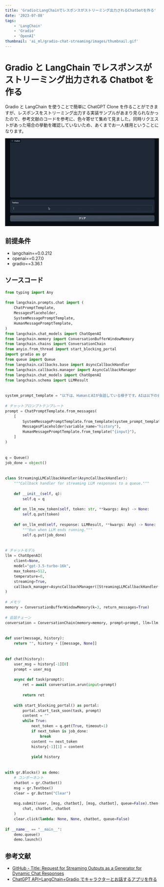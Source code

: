 ```yaml
---
title: 'GradioとLangChainでレスポンスがストリーミング出力されるChatbotを作る'
date: '2023-07-08'
tags:
    - 'LangChain'
    - 'Gradio'
    - 'OpenAI'
thumbnail: 'ai_ml/gradio-chat-streaming/images/thumbnail.gif'
---
```


# Gradio と LangChain でレスポンスがストリーミング出力される Chatbot を作る

Gradio と LangChain を使うことで簡単に ChatGPT Clone を作ることができますが、レスポンスをストリーミング出力する実装サンプルがあまり見られなかったので、参考文献のコードを参考に、色々寄せて集めて見ました。同時リクエストがあった場合の挙動を確認していないため、あくまでお一人様用ということになります。

![](images/thumbnail.gif)

## 前提条件

-   langchain==0.0.212
-   openai==0.27.0
-   gradio==3.36.1

## ソースコード

```python
from typing import Any

from langchain.prompts.chat import (
    ChatPromptTemplate,
    MessagesPlaceholder,
    SystemMessagePromptTemplate,
    HumanMessagePromptTemplate,
)
from langchain.chat_models import ChatOpenAI
from langchain.memory import ConversationBufferWindowMemory
from langchain.chains import ConversationChain
from anyio.from_thread import start_blocking_portal
import gradio as gr
from queue import Queue
from langchain.callbacks.base import AsyncCallbackHandler
from langchain.callbacks.manager import AsyncCallbackManager
from langchain.chat_models import ChatOpenAI
from langchain.schema import LLMResult


system_prompt_template = "以下は、HumanとAIが会話している様子です。AIは以下の会話内容を考慮し、Humanの質問に対して回答してください。AIは質問に対する答えを知らない場合は「知らない」と答えてください。"

# チャットプロンプトテンプレート
prompt = ChatPromptTemplate.from_messages(
    [
        SystemMessagePromptTemplate.from_template(system_prompt_template),
        MessagesPlaceholder(variable_name="history"),
        HumanMessagePromptTemplate.from_template("{input}"),
    ]
)


q = Queue()
job_done = object()


class StreamingLLMCallbackHandler(AsyncCallbackHandler):
    """Callback handler for streaming LLM responses to a queue."""

    def __init__(self, q):
        self.q = q

    def on_llm_new_token(self, token: str, **kwargs: Any) -> None:
        self.q.put(token)

    def on_llm_end(self, response: LLMResult, **kwargs: Any) -> None:
        """Run when LLM ends running."""
        self.q.put(job_done)


# チャットモデル
llm = ChatOpenAI(
    client=None,
    model="gpt-3.5-turbo-16k",
    max_tokens=512,
    temperature=0,
    streaming=True,
    callback_manager=AsyncCallbackManager([StreamingLLMCallbackHandler(q)]),
)

# メモリ
memory = ConversationBufferWindowMemory(k=3, return_messages=True)

# 会話チェーン
conversation = ConversationChain(memory=memory, prompt=prompt, llm=llm, verbose=True)


def user(message, history):
    return "", history + [[message, None]]


def chat(history):
    user_msg = history[-1][0]
    prompt = user_msg

    async def task(prompt):
        ret = await conversation.arun(input=prompt)

        return ret

    with start_blocking_portal() as portal:
        portal.start_task_soon(task, prompt)
        content = ""
        while True:
            next_token = q.get(True, timeout=1)
            if next_token is job_done:
                break
            content += next_token
            history[-1][1] = content

            yield history


with gr.Blocks() as demo:
    # コンポーネント
    chatbot = gr.Chatbot()
    msg = gr.Textbox()
    clear = gr.Button("Clear")

    msg.submit(user, [msg, chatbot], [msg, chatbot], queue=False).then(  # type: ignore
        chat, chatbot, chatbot
    )
    clear.click(lambda: None, None, chatbot, queue=False)

if __name__ == "__main__":
    demo.queue()
    demo.launch()
```

## 参考文献

-   [GitHub - Title: Request for Streaming Outputs as a Generator for Dynamic Chat Responses](https://github.com/hwchase17/langchain/issues/2428)
-   [ChatGPT API+LangChain+Gradio でキャラクターとお話するアプリを作る](https://qiita.com/tkmrsksk/items/7362f183138dfb324c50)
